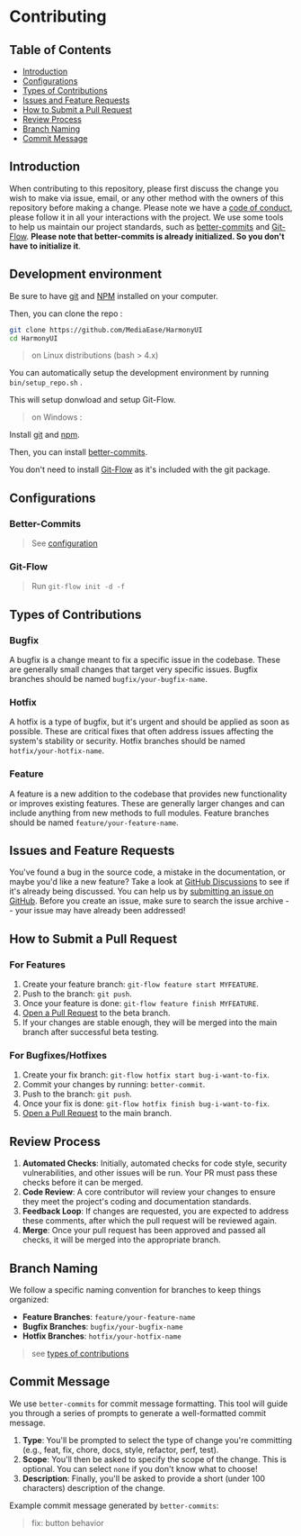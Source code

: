 # Contributing

## Table of Contents

- [Introduction](#introduction)
- [Configurations](#configurations)
- [Types of Contributions](#types-of-contributions)
- [Issues and Feature Requests](#issues-and-feature-requests)
- [How to Submit a Pull Request](#how-to-submit-a-pull-request)
- [Review Process](#review-process)
- [Branch Naming](#branch-naming)
- [Commit Message](#commit-message)


[Git-Flow]: https://github.com/nvie/gitflow/wiki/Installation
[better-commits]: https://github.com/Everduin94/better-commits#-installation
[GitHub Discussions]: https://github.com/MediaEase/MediaEase/discussions
[submitting an issue on GitHub]: https://github.com/MediaEase/MediaEase/issues
[Open a Pull Request]: https://github.com/MediaEase/MediaEase/compare?expand=1

## Introduction

When contributing to this repository, please first discuss the change you wish to make via issue, email, or any other method with the owners of this repository before making a change. Please note we have a [code of conduct](CODE_OF_CONDUCT.md), please follow it in all your interactions with the project. We use some tools to help us maintain our project standards, such as [better-commits] and [Git-Flow]. **Please note that better-commits is already initialized. So you don't have to initialize it**.

## Development environment

Be sure to have [git](https://git-scm.com/book/en/v2/Getting-Started-Installing-Git) and [NPM](https://docs.npmjs.com/downloading-and-installing-node-js-and-npm#using-a-node-version-manager-to-install-nodejs-and-npm) installed on your computer.

Then, you can clone the repo :

 ```bash
 git clone https://github.com/MediaEase/HarmonyUI
 cd HarmonyUI
 ``` 

> on Linux distributions (bash > 4.x)

You can automatically setup the development environment by running `bin/setup_repo.sh` .

This will setup donwload and setup Git-Flow.

> on Windows :

Install [git](https://community.chocolatey.org/packages/git) and [npm](https://community.chocolatey.org/packages/nodejs.install).

Then, you  can install [better-commits].

You don't need to install [Git-Flow] as it's included with the git package.
## Configurations

### Better-Commits

> See [configuration](https://github.com/MediaEase/HarmonyUI/blob/main/.better-commits.json)

### Git-Flow

> Run `git-flow init -d -f`

## Types of Contributions

### Bugfix

A bugfix is a change meant to fix a specific issue in the codebase. These are generally small changes that target very specific issues. Bugfix branches should be named `bugfix/your-bugfix-name`.

### Hotfix

A hotfix is a type of bugfix, but it's urgent and should be applied as soon as possible. These are critical fixes that often address issues affecting the system's stability or security. Hotfix branches should be named `hotfix/your-hotfix-name`.

### Feature

A feature is a new addition to the codebase that provides new functionality or improves existing features. These are generally larger changes and can include anything from new methods to full modules. Feature branches should be named `feature/your-feature-name`.

## Issues and Feature Requests

You've found a bug in the source code, a mistake in the documentation, or maybe you'd like a new feature? Take a look at [GitHub Discussions] to see if it's already being discussed. You can help us by [submitting an issue on GitHub]. Before you create an issue, make sure to search the issue archive -- your issue may have already been addressed!

## How to Submit a Pull Request

### For Features

1. Create your feature branch: `git-flow feature start MYFEATURE`.
2. Push to the branch: `git push`.
3. Once your feature is done: `git-flow feature finish MYFEATURE`.
4. [Open a Pull Request] to the beta branch.
5. If your changes are stable enough, they will be merged into the main branch after successful beta testing.

### For Bugfixes/Hotfixes

1. Create your fix branch: `git-flow hotfix start bug-i-want-to-fix`.
2. Commit your changes by running: `better-commit`.
3. Push to the branch: `git push`.
4. Once your fix is done: `git-flow hotfix finish bug-i-want-to-fix`.
5. [Open a Pull Request] to the main branch.

## Review Process

1. **Automated Checks**: Initially, automated checks for code style, security vulnerabilities, and other issues will be run. Your PR must pass these checks before it can be merged.
2. **Code Review**: A core contributor will review your changes to ensure they meet the project's coding and documentation standards.
3. **Feedback Loop**: If changes are requested, you are expected to address these comments, after which the pull request will be reviewed again.
4. **Merge**: Once your pull request has been approved and passed all checks, it will be merged into the appropriate branch.

## Branch Naming

We follow a specific naming convention for branches to keep things organized:

- **Feature Branches**: `feature/your-feature-name`
- **Bugfix Branches**: `bugfix/your-bugfix-name`
- **Hotfix Branches**: `hotfix/your-hotfix-name`

> see [types of contributions](#types-of-contributions)

## Commit Message

We use `better-commits` for commit message formatting. This tool will guide you through a series of prompts to generate a well-formatted commit message.

1. **Type**: You'll be prompted to select the type of change you're committing (e.g., feat, fix, chore, docs, style, refactor, perf, test).
2. **Scope**: You'll then be asked to specify the scope of the change. This is optional. You can select `none` if you don't know what to choose!
3. **Description**: Finally, you'll be asked to provide a short (under 100 characters) description of the change.

Example commit message generated by `better-commits`:
> fix: button behavior
